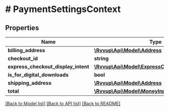 # # PaymentSettingsContext

## Properties

Name | Type | Description | Notes
------------ | ------------- | ------------- | -------------
**billing_address** | [**\Rvvup\Api\Model\Address**](Address.md) |  | [optional]
**checkout_id** | **string** |  | [optional]
**express_checkout_display_intent** | [**\Rvvup\Api\Model\ExpressCheckoutDisplayIntent**](ExpressCheckoutDisplayIntent.md) |  | [optional]
**is_for_digital_downloads** | **bool** |  | [optional]
**shipping_address** | [**\Rvvup\Api\Model\Address**](Address.md) |  | [optional]
**total** | [**\Rvvup\Api\Model\MoneyInput**](MoneyInput.md) |  | [optional]

[[Back to Model list]](../../README.md#models) [[Back to API list]](../../README.md#endpoints) [[Back to README]](../../README.md)
